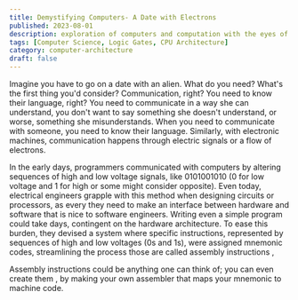 ```yaml
---
title: Demystifying Computers- A Date with Electrons
published: 2023-08-01
description: exploration of computers and computation with the eyes of human 
tags: [Computer Science, Logic Gates, CPU Architecture]
category: computer-architecture
draft: false
---
```


Imagine you have to go on a date with an alien. What do you need? What's the first thing you'd consider? Communication, right?  You need to know their language, right? You need to communicate in a way she can understand, you don't want to say something she doesn't understand, or worse, something she misunderstands. When you need to communicate with someone, you need to know their language. Similarly, with electronic machines, communication happens through electric signals or a flow of electrons.

In the early days, programmers communicated with computers by altering sequences of high and low voltage signals, like 0101001010 (0 for low voltage and 1 for high or some might consider opposite). Even today, electrical engineers grapple with this method when designing circuits or processors, as every they need to make an interface between hardware and software that is nice to software engineers. Writing even a simple program could take days, contingent on the hardware architecture. To ease this burden, they devised a system where specific instructions, represented by sequences of high and low voltages (0s and 1s), were assigned mnemonic codes, streamlining the process those are called assembly instructions ,

Assembly instructions could be anything one can think of; you can even create them , by making your own assembler that maps your mnemonic to machine code.

